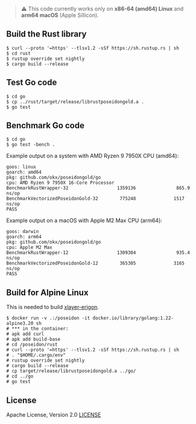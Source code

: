 > :warning: This code currently works only on **x86-64 (amd64) Linux** and **arm64 macOS** (Apple Sillicon).

## Build the Rust library

```
$ curl --proto '=https' --tlsv1.2 -sSf https://sh.rustup.rs | sh
$ cd rust
$ rustup override set nightly
$ cargo build --release
```


## Test Go code

```
$ cd go
$ cp ../rust/target/release/librustposeidongold.a .
$ go test
```

## Benchmark Go code

```
$ cd go
$ go test -bench .
```

Example output on a system with AMD Ryzen 9 7950X CPU (amd64):
```
goos: linux
goarch: amd64
pkg: github.com/okx/poseidongold/go
cpu: AMD Ryzen 9 7950X 16-Core Processor
BenchmarkRustWrapper-32                  1359136               865.9 ns/op
BenchmarkVectorizedPoseidonGold-32        775248              1517 ns/op
PASS
```

Example output on a macOS with Apple M2 Max CPU (arm64):
```
goos: darwin
goarch: arm64
pkg: github.com/okx/poseidongold/go
cpu: Apple M2 Max
BenchmarkRustWrapper-12                  1309304               935.4 ns/op
BenchmarkVectorizedPoseidonGold-12        365305              3165 ns/op
PASS
```

## Build for Alpine Linux

This is needed to build [xlayer-erigon](https://github.com/okx/xlayer-erigon).

```
$ docker run -v .:/poseidon -it docker.io/library/golang:1.22-alpine3.20 sh
# *** in the container:
# apk add curl
# apk add build-base
# cd /poseidon/rust
# curl --proto '=https' --tlsv1.2 -sSf https://sh.rustup.rs | sh
# . "$HOME/.cargo/env"
# rustup override set nightly
# cargo build --release
# cp target/release/librustposeidongold.a ../go/
# cd ../go
# go test
```

## License

Apache License, Version 2.0 [LICENSE](LICENSE)